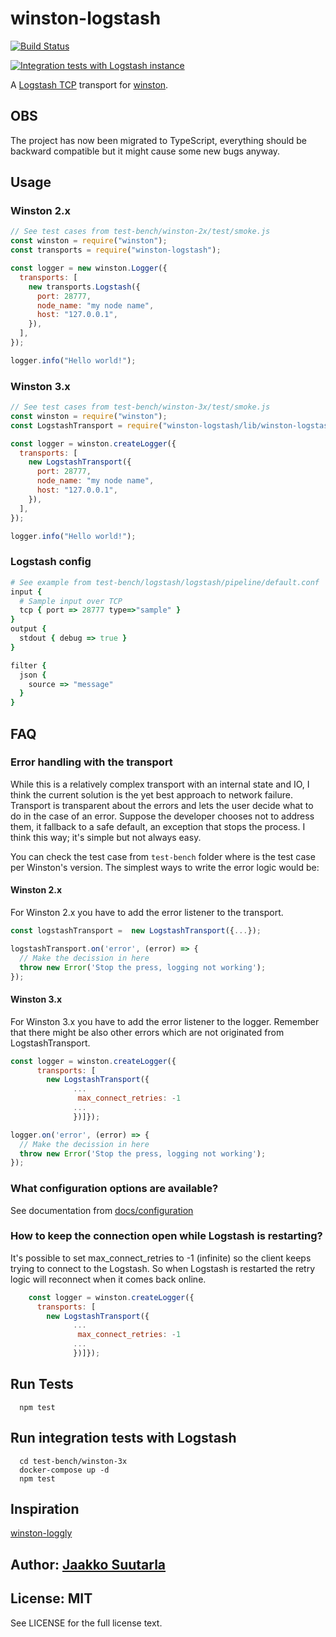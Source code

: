 # winston-logstash

[![Build Status](https://github.com/jaakkos/winston-logstash/actions/workflows/build-test.yaml/badge.svg)](https://github.com/jaakkos/winston-logstash/actions/workflows/build-test.yaml)

[![Integration tests with Logstash instance](https://github.com/jaakkos/winston-logstash/actions/workflows/integration-test.yaml/badge.svg?branch=main)](https://github.com/jaakkos/winston-logstash/actions/workflows/integration-test.yaml)

A [Logstash TCP][0] transport for [winston][1].

## OBS

The project has now been migrated to TypeScript, everything should be backward compatible but it might cause some new bugs anyway.

## Usage

### Winston 2.x

``` js
// See test cases from test-bench/winston-2x/test/smoke.js
const winston = require("winston");
const transports = require("winston-logstash");

const logger = new winston.Logger({
  transports: [
    new transports.Logstash({
      port: 28777,
      node_name: "my node name",
      host: "127.0.0.1",
    }),
  ],
});

logger.info("Hello world!");
```

### Winston 3.x

``` js
// See test cases from test-bench/winston-3x/test/smoke.js
const winston = require("winston");
const LogstashTransport = require("winston-logstash/lib/winston-logstash-latest");

const logger = winston.createLogger({
  transports: [
    new LogstashTransport({
      port: 28777,
      node_name: "my node name",
      host: "127.0.0.1",
    }),
  ],
});

logger.info("Hello world!");
```

### Logstash config

``` ruby
# See example from test-bench/logstash/logstash/pipeline/default.conf
input {
  # Sample input over TCP
  tcp { port => 28777 type=>"sample" }
}
output {
  stdout { debug => true }
}

filter {
  json {
    source => "message"
  }
}
```

## FAQ

### Error handling with the transport

While this is a relatively complex transport with an internal state and IO, I think the current solution is the yet best approach to network failure. Transport is transparent about the errors and lets the user decide what to do in the case of an error. Suppose the developer chooses not to address them, it fallback to a safe default, an exception that stops the process. I think this way; it's simple but not always easy.

You can check the test case from `test-bench` folder where is the test case per Winston's version. The simplest ways to write the error logic would be:

#### Winston 2.x

For Winston 2.x you have to add the error listener to the transport.

``` js
const logstashTransport =  new LogstashTransport({...});

logstashTransport.on('error', (error) => {
  // Make the decission in here
  throw new Error('Stop the press, logging not working');
});

```

#### Winston 3.x

For Winston 3.x you have to add the error listener to the logger. Remember that there might be also other errors which are not originated from LogstashTransport.

``` js
const logger = winston.createLogger({
      transports: [
        new LogstashTransport({
              ...
               max_connect_retries: -1
              ...
              })]});

logger.on('error', (error) => {
  // Make the decission in here
  throw new Error('Stop the press, logging not working');
});
```

### What configuration options are available?

See documentation from [docs/configuration](docs/configuration.md)

### How to keep the connection open while Logstash is restarting?

It's possible to set max_connect_retries to -1 (infinite) so the client keeps trying to connect to the Logstash. So when Logstash is restarted the retry logic will reconnect when it comes back online.

``` js
    const logger = winston.createLogger({
      transports: [
        new LogstashTransport({
              ...
               max_connect_retries: -1
              ...
              })]});
```

## Run Tests

```shell
  npm test
```

## Run integration tests with Logstash

```shell
  cd test-bench/winston-3x
  docker-compose up -d
  npm test
```

## Inspiration

[winston-loggly][2]

## Author: [Jaakko Suutarla](https://github.com/jaakkos)

## License: MIT

See LICENSE for the full license text.

[0]: http://logstash.net/
[1]: https://github.com/flatiron/winston
[2]: https://github.com/indexzero/winston-loggly
